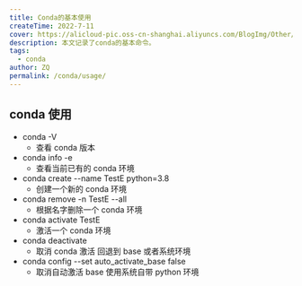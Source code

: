 ```yaml
---
title: Conda的基本使用
createTime: 2022-7-11
cover: https://alicloud-pic.oss-cn-shanghai.aliyuncs.com/BlogImg/Other/conda_%E4%BD%BF%E7%94%A8/%E5%B0%81%E9%9D%A2.png
description: 本文记录了conda的基本命令。
tags:
  - conda
author: ZQ
permalink: /conda/usage/
---
```


## conda 使用

- conda -V
  - 查看 conda 版本
- conda info -e
  - 查看当前已有的 conda 环境
- conda create --name TestE python=3.8
  - 创建一个新的 conda 环境
- conda remove -n TestE --all
  - 根据名字删除一个 conda 环境
- conda activate TestE
  - 激活一个 conda 环境
- conda deactivate
  - 取消 conda 激活 回退到 base 或者系统环境
- conda config --set auto_activate_base false
  - 取消自动激活 base 使用系统自带 python 环境
